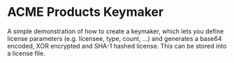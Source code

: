 # ACME Products Keymaker
A simple demonstration of how to create a keymaker, which lets you define license parameters (e.g. licensee, type, count, ...) and generates a base64 encoded, XOR encrypted and SHA-1 hashed license. This can be stored into a license file.
